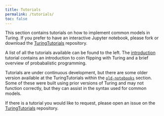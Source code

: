 ```yaml
---
title: Tutorials
permalink: /tutorials/
toc: false
---
```


This section contains tutorials on how to implement common models in Turing. If you prefer to have an interactive Jupyter notebook, please fork or download the [TuringTutorials](https://github.com/TuringLang/TuringTutorials) repository.


A list of all the tutorials available can be found to the left. The [introduction]({{site.baseurl}}/tutorials/0-introduction/) tutorial contains an introduction to coin flipping with Turing and a brief overview of probabalistic programming.


Tutorials are under continuous development, but there are some older version available at the TuringTutorials within the [`old-notebooks`](https://github.com/TuringLang/TuringTutorials/tree/master/old-notebooks/) section. Some of these were built using prior versions of Turing and may not function correctly, but they can assist in the syntax used for common models.


If there is a tutorial you would like to request, please open an issue on the  [TuringTutorials](https://github.com/TuringLang/TuringTutorials) repository.

